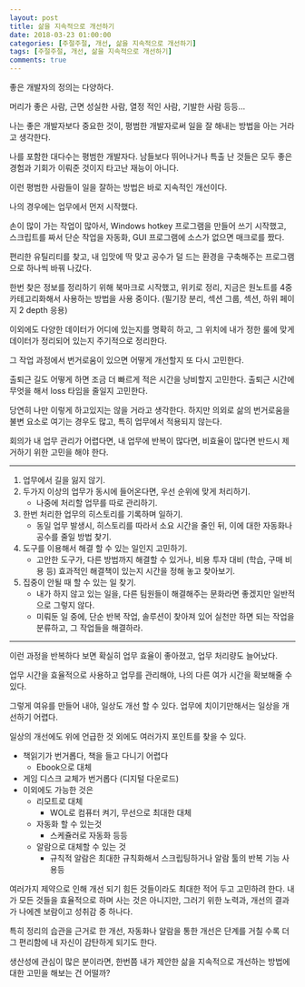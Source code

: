 ```yaml
---
layout: post
title: 삶을 지속적으로 개선하기
date: 2018-03-23 01:00:00
categories: [주절주절, 개선, 삶을 지속적으로 개선하기]
tags: [주절주절, 개선, 삶을 지속적으로 개선하기]
comments: true
---
```


좋은 개발자의 정의는 다양하다.

머리가 좋은 사람, 근면 성실한 사람, 열정 적인 사람, 기발한 사람 등등…

나는 좋은 개발자보다 중요한 것이, 평범한 개발자로써 일을 잘 해내는 방법을 아는 거라고 생각한다.

나를 포함한 대다수는 평범한 개발자다. 남들보다 뛰어나거나 특출 난 것들은 모두 좋은 경험과 기회가 이뤄준 것이지 타고난 재능이 아니다.

이런 평범한 사람들이 일을 잘하는 방법은 바로 지속적인 개선이다.

나의 경우에는 업무에서 먼저 시작했다.

손이 많이 가는 작업이 많아서, Windows hotkey 프로그램을 만들어 쓰기 시작했고, 스크립트를 짜서 단순 작업을 자동화, GUI 프로그램에 소스가 없으면 매크로를 짰다.

편리한 유틸리티를 찾고, 내 입맛에 딱 맞고 공수가 덜 드는 환경을 구축해주는 프로그램으로 하나씩 바꿔 나갔다.

한번 찾은 정보를 정리하기 위해 북마크로 시작했고, 위키로 정리, 지금은 원노트를 4중 카테고리화해서 사용하는 방법을 사용 중이다. (필기장 분리, 섹션 그룹, 섹션, 하위 페이지 2 depth 응용)

이외에도 다양한 데이터가 어디에 있는지를 명확히 하고, 그 위치에 내가 정한 룰에 맞게 데이터가 정리되어 있는지 주기적으로 정리한다. 

그 작업 과정에서 번거로움이 있으면 어떻게 개선할지 또 다시 고민한다.

출퇴근 길도 어떻게 하면 조금 더 빠르게 적은 시간을 낭비할지 고민한다.
출퇴근 시간에 무엇을 해서 loss 타임을 줄일지 고민한다.

당연히 나만 이렇게 하고있지는 않을 거라고 생각한다.
하지만 의외로 삶의 번거로움을 불변 요소로 여기는 경우도 많고, 특히 업무에서 적용되지 않는다.

회의가 내 업무 관리가 어렵다면, 내 업무에 반복이 많다면, 비효율이 많다면 반드시 제거하기 위한 고민을 해야 한다.

---

1. 업무에서 길을 잃지 않기.
2. 두가지 이상의 업무가 동시에 들어온다면, 우선 순위에 맞게 처리하기.
	- 나중에 처리할 업무를 따로 관리하기.
3. 한번 처리한 업무의 히스토리를 기록하며 일하기.
	- 동일 업무 발생시, 히스토리를 따라서 소요 시간을 줄인 뒤, 이에 대한 자동화나 공수를 줄일 방법 찾기.
4. 도구를 이용해서 해결 할 수 있는 일인지 고민하기.
	- 고안한 도구가, 다른 방법까지 해결할 수 있거나, 비용 투자 대비 (학습, 구매 비용 등) 효과적인 해결책이 있는지 시간을 정해 놓고 찾아보기.
5. 집중이 안될 때 할 수 있는 일 찾기.
	- 내가 하지 않고 있는 일을, 다른 팀원들이 해결해주는 문화라면 좋겠지만 일반적으로 그렇지 않다.
	- 미뤄둔 일 중에, 단순 반복 작업, 솔루션이 찾아져 있어 실천만 하면 되는 작업을 분류하고, 그 작업들을 해결하라.

---

이런 과정을 반복하다 보면 확실히 업무 효율이 좋아졌고, 업무 처리량도 늘어났다.

업무 시간을 효율적으로 사용하고 업무를 관리해야, 나의 다른 여가 시간을 확보해줄 수 있다.

그렇게 여유를 만들어 내야, 일상도 개선 할 수 있다. 업무에 치이기만해서는 일상을 개선하기 어렵다.

일상의 개선에도 위에 언급한 것 외에도 여러가지 포인트를 찾을 수 있다. 
* 책읽기가 번거롭다, 책을 들고 다니기 어렵다 
  * Ebook으로 대체
* 게임 디스크 교체가 번거롭다 (디지털 다운로드)
* 이외에도 가능한 것은 
  * 리모트로 대체
    * WOL로 컴퓨터 켜기, 무선으로 최대한 대체
  * 자동화 할 수 있는것
    * 스케쥴러로 자동화 등등
  * 알람으로 대체할 수 있는 것
    * 규칙적 알람은 최대한 규칙화해서 스크립팅하거나 알람 툴의 반복 기능 사용등

여러가지 제약으로 인해 개선 되기 힘든 것들이라도 최대한 적어 두고 고민하려 한다.
내가 모든 것들을 효율적으로 하며 사는 것은 아니지만, 그러기 위한 노력과, 개선의 결과가 나에겐 보람이고 성취감 중 하나다.

특히 정리의 습관을 근거로 한 개선, 자동화나 알람을 통한 개선은 단계를 거칠 수록 더 그 편리함에 내 자신이 감탄하게 되기도 한다.

생산성에 관심이 많은 분이라면, 한번쯤 내가 제안한 삶을 지속적으로 개선하는 방법에 대한 고민을 해보는 건 어떨까?
